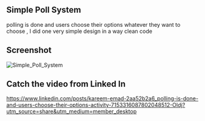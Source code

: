## Simple Poll System
polling is done and users choose their options whatever they want to choose , I did one very simple design in a way clean code

## Screenshot
![Simple_Poll_System](https://github.com/KareemEmadElfrargi/Simple_Poll_System/assets/148908216/2f925008-c3c8-4f0e-b6f3-d0c4de04da49)

## Catch the video from Linked In
https://www.linkedin.com/posts/kareem-emad-2aa52b2a6_polling-is-done-and-users-choose-their-options-activity-7153316087802048512-Oldj?utm_source=share&utm_medium=member_desktop
